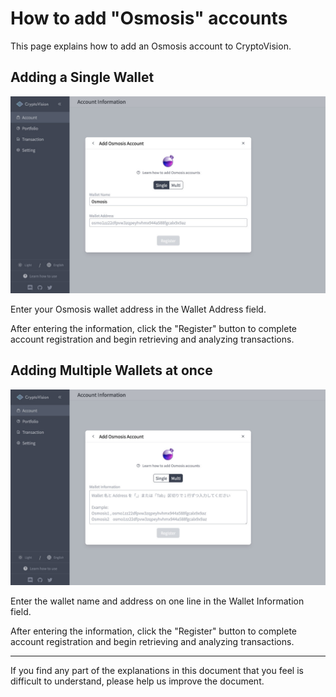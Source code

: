# How to add "Osmosis" accounts

This page explains how to add an Osmosis account to CryptoVision.

## Adding a Single Wallet

![](../assets/img/account-chain-osmosis-1.jpg)

Enter your Osmosis wallet address in the Wallet Address field.

After entering the information, click the "Register" button to complete account registration and begin retrieving and analyzing transactions.

## Adding Multiple Wallets at once

![](../assets/img/account-chain-osmosis-2.jpg)

Enter the wallet name and address on one line in the Wallet Information field.

After entering the information, click the "Register" button to complete account registration and begin retrieving and analyzing transactions.

---

If you find any part of the explanations in this document that you feel is difficult to understand, please help us improve the document.
